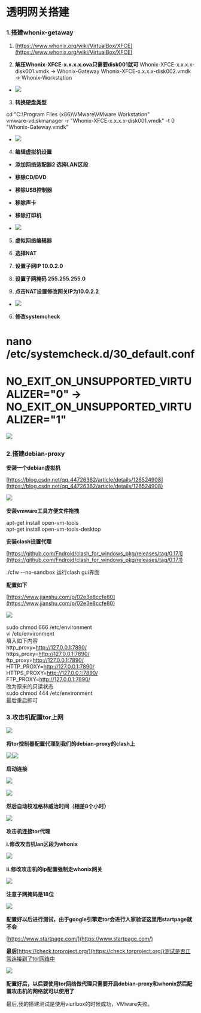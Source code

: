 # 透明网关搭建

### 1.搭建whonix-getaway

1. [https://www.whonix.org/wiki/VirtualBox/XFCE](https://www.whonix.org/wiki/VirtualBox/XFCE)
    
2. **解压Whonix-XFCE-x.x.x.x.ova只需要disk001就可** Whonix-XFCE-x.x.x.x-disk001.vmdk -> Whonix-Gateway Whonix-XFCE-x.x.x.x-disk002.vmdk -> Whonix-Workstation
    

- ![](https://cdn.nlark.com/yuque/0/2023/png/22965614/1674096275463-9011efb9-cce2-4e50-b49f-abf05e1588ae.png)​
    

3. **转换硬盘类型**
    

cd "C:\Program Files (x86)\VMware\VMware Workstation"  
vmware-vdiskmanager -r "Whonix-XFCE-x.x.x.x-disk001.vmdk" -t 0 "Whonix-Gateway.vmdk"

- ![](https://cdn.nlark.com/yuque/0/2023/png/22965614/1674096249200-7fb9ae8e-7d80-402e-9a11-d645cd36b02e.png)​
    

4. **编辑虚拟机设置**
    

- **添加网络适配器2 选择LAN区段**
    
- **移除CD/DVD**
    
- **移除USB控制器**
    
- **移除声卡**
    
- **移除打印机**
    
- ![](https://cdn.nlark.com/yuque/0/2023/png/22965614/1674096361505-37aad4a7-a7d1-4afb-9e47-5dde069061b6.png)​
    

5. **虚拟网络编辑器**
    
6. **选择NAT**
    
7. **设置子网IP 10.0.2.0**
    
8. **设置子网掩码 255.255.255.0**
    
9. **点击NAT设置修改网关IP为10.0.2.2**
    

- ![](https://cdn.nlark.com/yuque/0/2023/png/22965614/1674096444055-b4cc4a8c-4fc4-422f-86d2-c8572bee4460.png)​
    

6. **修改systemcheck**
    

# nano /etc/systemcheck.d/30_default.conf  
# NO_EXIT_ON_UNSUPPORTED_VIRTUALIZER="0" -> NO_EXIT_ON_UNSUPPORTED_VIRTUALIZER="1"

![](https://cdn.nlark.com/yuque/0/2023/png/22965614/1674097432598-95d81d54-8fab-403e-8745-9cbf97f42a20.png)​

### 2.搭建debian-proxy

**安装一个debian虚拟机**

[https://blog.csdn.net/qq_44726362/article/details/126524908](https://blog.csdn.net/qq_44726362/article/details/126524908)

![](https://cdn.nlark.com/yuque/0/2023/png/22965614/1674098777149-a9511ffd-e73c-4622-9dad-0371fae7f17b.png)​

**安装vmware工具方便文件拖拽**

apt-get install open-vm-tools  
apt-get install open-vm-tools-desktop

**安装clash设置代理**

[https://github.com/Fndroid/clash_for_windows_pkg/releases/tag/0.17.1](https://github.com/Fndroid/clash_for_windows_pkg/releases/tag/0.17.1)

./cfw --no-sandbox  运行clash gui界面

**配置如下**

[https://www.jianshu.com/p/02e3e8ccfe80](https://www.jianshu.com/p/02e3e8ccfe80)

![](https://cdn.nlark.com/yuque/0/2023/png/22965614/1674109844698-90a49a27-0849-4ef1-83fe-d5e101587d7d.png)​

sudo chmod 666 /etc/environment  
vi /etc/environment  
填入如下内容  
http_proxy=http://127.0.0.1:7890/  
https_proxy=http://127.0.0.1:7890/  
ftp_proxy=http://127.0.0.1:7890/  
HTTP_PROXY=http://127.0.0.1:7890/  
HTTPS_PROXY=http://127.0.0.1:7890/  
FTP_PROXY=http://127.0.0.1:7890/  
改为原来的只读状态  
sudo chmod 444 /etc/environment  
最后重启即可

### 3.攻击机配置tor上网

![](https://cdn.nlark.com/yuque/0/2023/png/22965614/1674111677412-6d1b5534-1010-440b-98c3-1731b5481f11.png)​

**将tor控制器配置代理到我们的debian-proxy的clash上**

![](https://cdn.nlark.com/yuque/0/2023/png/22965614/1674111711270-01d1e4c2-6a26-473d-aec7-88cd2c34f13c.png)![](https://cdn.nlark.com/yuque/0/2023/png/22965614/1674111783687-6504df21-b7c5-4833-8b6e-1384d0759249.png)​

**启动连接**

![](https://cdn.nlark.com/yuque/0/2023/png/22965614/1674111883592-ac0a583f-faee-400a-bc0c-805945f6e828.png)​

![](https://cdn.nlark.com/yuque/0/2023/png/22965614/1674111940714-cc26e381-e995-4543-97c3-384315d7aa92.png)​

**然后自动校准格林威治时间（相差8个小时）**

![](https://cdn.nlark.com/yuque/0/2023/png/22965614/1674112077777-f8d23b56-2c90-4bfe-a187-5eb4de392164.png)​

**攻击机连接tor代理**

**i.修改攻击机lan区段为whonix**

![](https://cdn.nlark.com/yuque/0/2023/png/22965614/1674112436733-44bbe6a7-5352-4bdb-8d30-ca8a83d08480.png)​

**ii.修改攻击机的ip配置强制走whonix网关**

![](https://cdn.nlark.com/yuque/0/2023/png/22965614/1674113934009-04e5d94a-79bd-466f-955d-bcaa58964280.png)​

**注意子网掩码是18位**

![](https://cdn.nlark.com/yuque/0/2023/png/22965614/1674112622100-b996bc19-c5cd-4643-b230-e69f7fa1d5f2.png)​

**配置好以后进行测试，由于google引擎走tor会进行人家验证这里用startpage就不会**

[https://www.startpage.com/](https://www.startpage.com/)

**最后**​[https://check.torproject.org/](https://check.torproject.org/)测试是否正常连接到了tor网络中

![](https://cdn.nlark.com/yuque/0/2023/png/22965614/1674114079541-627ee01b-d1b6-43e8-8581-42cd660e064e.png)​

**配置好后，以后要使用tor网络做代理只需要开启debian-proxy和whonix然后配置攻击机的网络就可以使用了**


最后,我的搭建测试是使用viurlbox的时候成功，VMware失败。